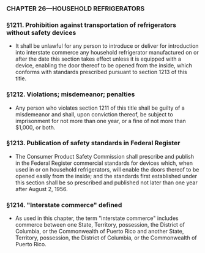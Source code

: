 ### **CHAPTER 26—HOUSEHOLD REFRIGERATORS**

### §1211. Prohibition against transportation of refrigerators without safety devices
* It shall be unlawful for any person to introduce or deliver for introduction into interstate commerce any household refrigerator manufactured on or after the date this section takes effect unless it is equipped with a device, enabling the door thereof to be opened from the inside, which conforms with standards prescribed pursuant to section 1213 of this title.

### §1212. Violations; misdemeanor; penalties
* Any person who violates section 1211 of this title shall be guilty of a misdemeanor and shall, upon conviction thereof, be subject to imprisonment for not more than one year, or a fine of not more than $1,000, or both.

### §1213. Publication of safety standards in Federal Register
* The Consumer Product Safety Commission shall prescribe and publish in the Federal Register commercial standards for devices which, when used in or on household refrigerators, will enable the doors thereof to be opened easily from the inside; and the standards first established under this section shall be so prescribed and published not later than one year after August 2, 1956.

### §1214. "Interstate commerce" defined
* As used in this chapter, the term "interstate commerce" includes commerce between one State, Territory, possession, the District of Columbia, or the Commonwealth of Puerto Rico and another State, Territory, possession, the District of Columbia, or the Commonwealth of Puerto Rico.